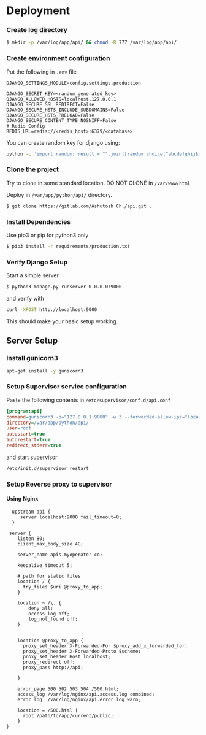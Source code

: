 # Deployment

### Create log directory

```sh
$ mkdir -p /var/log/app/api/ && chmod -R 777 /var/log/app/api/
```

### Create environment configuration

Put the following in `.env` file

```dotenv
DJANGO_SETTINGS_MODULE=config.settings.production

DJANGO_SECRET_KEY=<random_generated_key>
DJANGO_ALLOWED_HOSTS=localhost,127.0.0.1
DJANGO_SECURE_SSL_REDIRECT=False
DJANGO_SECURE_HSTS_INCLUDE_SUBDOMAINS=False
DJANGO_SECURE_HSTS_PRELOAD=False
DJANGO_SECURE_CONTENT_TYPE_NOSNIFF=False
# Redis Config
REDIS_URL=redis://<redis_host>:6379/<database>
```

You can create random key for django using:
```sh
python -c 'import random; result = "".join([random.choice("abcdefghijklmnopqrstuvwxyz0123456789!@#$%^&*(-_=+)") for i in range(50)]); print(result)'
```

### Clone the project

Try to clone in some standard location. DO NOT CLONE in `/var/www/html`

Deploy in `/var/app/python/api/` directory.

```sh
$ git clone https://gitlab.com/Ashutosh Ch./api.git .
```

### Install Dependencies

Use pip3 or pip for python3 only

```sh
$ pip3 install -r requirements/production.txt
```

### Verify Django Setup

Start a simple server
```sh
$ python3 manage.py runserver 0.0.0.0:9000
```

and verify with
```sh
curl -XPOST http://localhost:9000
```

This should make your basic setup working.

## Server Setup

### Install gunicorn3

```sh 
apt-get install -y gunicorn3
```

### Setup Supervisor service configuration

Paste the following contents in `/etc/supervisor/conf.d/api.conf`

```ini
[program:api]
command=gunicorn3 -b="127.0.0.1:9000" -w 3 --forwarded-allow-ips="localhost" --access-logfile /var/log/app/api/access.log --error-logfile /var/log/app/api/error.log --log-level debug config.wsgi
directory=/var/app/python/api/
user=root
autostart=true
autorestart=true
redirect_stderr=true
```

and start supervisor
```sh
/etc/init.d/supervisor restart
``` 

### Setup Reverse proxy to supervisor

#### Using Nginx

```nginx
  upstream api {
     server localhost:9000 fail_timeout=0;
  }

 server {
    listen 80;
    client_max_body_size 4G;

    server_name apis.myoperator.co;

    keepalive_timeout 5;

    # path for static files
    location / {
      try_files $uri @proxy_to_app;
    }

    location ~ /\. {
        deny all;
        access_log off;
        log_not_found off;
    }


    location @proxy_to_app {
      proxy_set_header X-Forwarded-For $proxy_add_x_forwarded_for;
      proxy_set_header X-Forwarded-Proto $scheme;
      proxy_set_header Host localhost;
      proxy_redirect off;
      proxy_pass http://api;

    }

    error_page 500 502 503 504 /500.html;
    access_log /var/log/nginx/api.access.log combined;
    error_log  /var/log/nginx/api.error.log warn;

    location = /500.html {
      root /path/to/app/current/public;
    }
}
```
